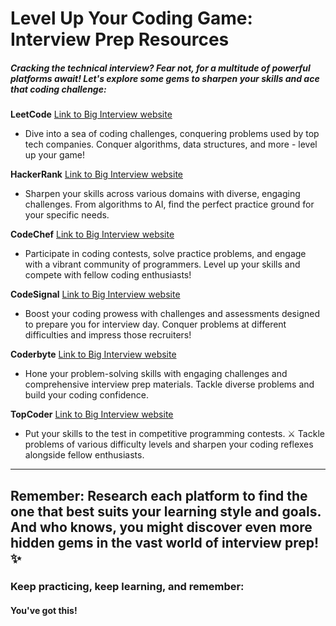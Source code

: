 # Level Up Your Coding Game: Interview Prep Resources

##### Cracking the technical interview? Fear not, for a multitude of powerful platforms await! Let's explore some gems to sharpen your skills and ace that coding challenge:

**LeetCode** [Link to Big Interview website](https://leetcode.com/)

- Dive into a sea of coding challenges, conquering problems used by top tech companies. Conquer algorithms, data structures, and more - level up your game!

**HackerRank** [Link to Big Interview website](https://www.hackerrank.com/)

- Sharpen your skills across various domains with diverse, engaging challenges. From algorithms to AI, find the perfect practice ground for your specific needs.

**CodeChef** [Link to Big Interview website](https://www.codechef.com/)

- Participate in coding contests, solve practice problems, and engage with a vibrant community of programmers. Level up your skills and compete with fellow coding enthusiasts!

**CodeSignal** [Link to Big Interview website](https://codesignal.com/)

- Boost your coding prowess with challenges and assessments designed to prepare you for interview day. Conquer problems at different difficulties and impress those recruiters!

**Coderbyte** [Link to Big Interview website](https://coderbyte.com/)

- Hone your problem-solving skills with engaging challenges and comprehensive interview prep materials. Tackle diverse problems and build your coding confidence.

**TopCoder** [Link to Big Interview website](https://www.topcoder.com/)

- Put your skills to the test in competitive programming contests. ⚔️ Tackle problems of various difficulty levels and sharpen your coding reflexes alongside fellow enthusiasts.

---

## Remember: Research each platform to find the one that best suits your learning style and goals. And who knows, you might discover even more hidden gems in the vast world of interview prep! ✨

### Keep practicing, keep learning, and remember:

#### You've got this!
